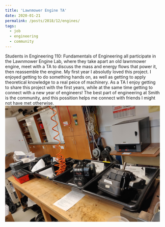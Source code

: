 ```yaml
---
title: 'Lawnmower Engine TA'
date: 2020-01-21
permalink: /posts/2018/12/engines/
tags:
  - job
  - engineering
  - community
---
```

Students in Engineering 110: Fundamentals of Engineering all participate in the Lawnmower Engine Lab, where they take apart an old lawnmower engine, meet with a TA to discuss the mass and energy flows that power it, then reassemble the engine. My first year I absolutly loved this project. I enjoyed getting to do something hands on, as well as getting to apply theoretical knowledge to a real peice of machinery. As a TA I enjoy getting to share this project with the first years, while at the same time getting to connect with a new year of engineers! The best part of engineering at Smith is the community, and this possition helps me connect with friends I might not have met otherwise. 
 <img src="/images/engines.jpg"
     alt="Lawnmower engines" /> 
